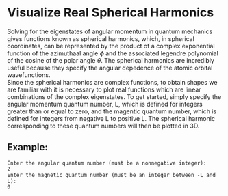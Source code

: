 # Visualize Real Spherical Harmonics
Solving for the eigenstates of angular momentum in quantum mechanics gives functions
known as spherical harmonics, which, in spherical coordinates, can be represented by
the product of a complex exponential function of the azimuthaal angle $\phi$ and the associated legendre
polynomial of the cosine of the polar angle $\theta$. The spherical harmonics are incredibly useful
because they specify the angular depedence of the atomic orbital wavefunctions.  
Since the spherical harmonics are complex functions, to obtain shapes we are familiar with
it is necessary to plot real functions which are linear combinations of the complex eigenstates.
To get started, simply specify the angular momentum quantum number, L, which is defined for integers
greater than or equal to zero, and the magentic quantum number, which is defined for integers from
negative L to positive L. The spherical harmonic corresponding to these quantum numbers will
then be plotted in 3D.
## Example:
```
Enter the angular quantum number (must be a nonnegative integer):
2
Enter the magnetic quantum number (must be an integer between -L and L):
0
```
